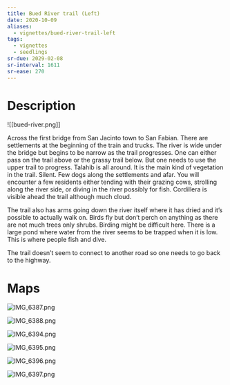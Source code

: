 ```yaml
---
title: Bued River trail (Left)
date: 2020-10-09
aliases:
  - vignettes/bued-river-trail-left
tags:
  - vignettes
  - seedlings
sr-due: 2029-02-08
sr-interval: 1611
sr-ease: 270
---
```

# Description

![[bued-river.png]]

Across the first bridge from San Jacinto town to San Fabian. There are settlements at the beginning of the train and trucks. The river is wide under the bridge but begins to be narrow as the trail progresses. One can either pass on the trail above or the grassy trail below. But one needs to use the upper trail to progress. Talahib is all around. It is the main kind of vegetation in the trail. Silent. Few dogs along the settlements and afar. You will encounter a few residents either tending with their grazing cows, strolling along the river side, or diving in the river possibly for fish. Cordillera is visible ahead the trail although much cloud.

The trail also has arms going down the river itself where it has dried and it’s possible to actually walk on. Birds fly but don’t perch on anything as there are not much trees only shrubs. Birding might be difficult here. There is a large pond where water from the river seems to be trapped when it is low. This is where people fish and dive.

The trail doesn’t seem to connect to another road so one needs to go back to the highway.

# Maps

![IMG_6387.png](https://res.craft.do/user/full/63534923-d6b9-bddc-93d1-c854ccf112a8/doc/395F7069-8FEC-463E-B4D8-B176732AEECC/14FDBBC9-9D8C-4F8A-B8ED-22D66B55234B_2/IMG_6387.png)

![IMG_6388.png](https://res.craft.do/user/full/63534923-d6b9-bddc-93d1-c854ccf112a8/doc/395F7069-8FEC-463E-B4D8-B176732AEECC/0A10FCC9-065D-41F9-875D-9CC756FB46C9_2/IMG_6388.png)

![IMG_6394.png](https://res.craft.do/user/full/63534923-d6b9-bddc-93d1-c854ccf112a8/doc/395F7069-8FEC-463E-B4D8-B176732AEECC/D23FF46A-7CCA-4270-BCCC-376D67E1C4AA_2/IMG_6394.png)

![IMG_6395.png](https://res.craft.do/user/full/63534923-d6b9-bddc-93d1-c854ccf112a8/doc/395F7069-8FEC-463E-B4D8-B176732AEECC/A87510D4-B77C-4583-957C-92310182BA39_2/IMG_6395.png)

![IMG_6396.png](https://res.craft.do/user/full/63534923-d6b9-bddc-93d1-c854ccf112a8/doc/395F7069-8FEC-463E-B4D8-B176732AEECC/4BFE60B2-E467-490E-A027-50F390A81CE7_2/IMG_6396.png)

![IMG_6397.png](https://res.craft.do/user/full/63534923-d6b9-bddc-93d1-c854ccf112a8/doc/395F7069-8FEC-463E-B4D8-B176732AEECC/5D587727-2705-4963-8E3D-B9D83F0B9E71_2/IMG_6397.png)

